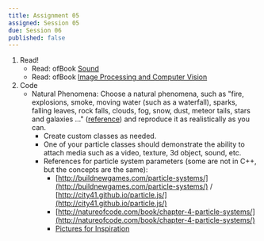 ```yaml
---
title: Assignment 05
assigned: Session 05
due: Session 06
published: false
---
```


1. Read!
    - Read: ofBook [Sound](http://openframeworks.cc/ofBook/chapters/sound.html)
    - Read: ofBook [Image Processing and Computer Vision](http://openframeworks.cc/ofBook/chapters/image_processing_computer_vision.html)
2. Code
   - Natural Phenomena: Choose a natural phenomena, such as "fire, explosions, smoke, moving water (such as a waterfall), sparks, falling leaves, rock falls, clouds, fog, snow, dust, meteor tails, stars and galaxies ..." ([reference](https://en.wikipedia.org/wiki/Particle_system)) and reproduce it as realistically as you can.
      - Create custom classes as needed.
      - One of your particle classes should demonstrate the ability to attach media such as a video, texture, 3d object, sound, etc.
      - References for particle system parameters (some are not in C++, but the concepts are the same):
          - [http://buildnewgames.com/particle-systems/](http://buildnewgames.com/particle-systems/) / [http://city41.github.io/particle.js/](http://city41.github.io/particle.js/)
          - [http://natureofcode.com/book/chapter-4-particle-systems/](http://natureofcode.com/book/chapter-4-particle-systems/)
          - [Pictures for Inspiration](https://www.google.com/search?q=particle+system+examples&safe=off&espv=2&biw=1280&bih=757&tbm=isch&tbo=u&source=univ&sa=X&ved=0CEEQsARqFQoTCOCC1LCGo8gCFUeKDQodcWUCww)
